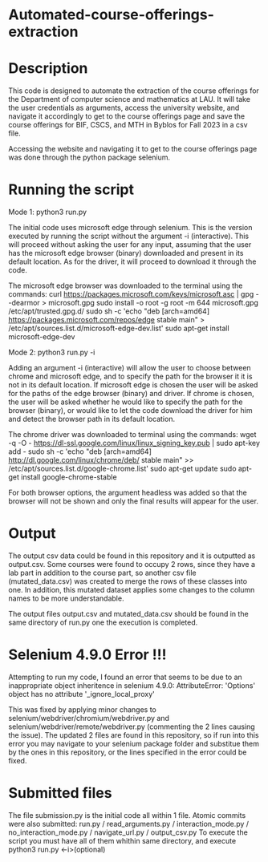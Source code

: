 # Automated-course-offerings-extraction

# Description

This code is designed to automate the extraction of the course offerings for the Department of computer science and mathematics at LAU. It will take the user credentials as arguments, access the university website, and navigate it accordingly to get to the course offerings page and save the course offerings for BIF, CSCS, and MTH in Byblos for Fall 2023 in a csv file.

Accessing the website and navigating it to get to the course offerings page was done through the python package selenium.


# Running the script

Mode 1: python3 run.py <username> <password>
 
The initial code uses microsoft edge through selenium. This is the version executed by running the script without the argument -i (interactive). This will proceed without asking the user for any input, assuming that the user has the microsoft edge browser (binary) downloaded and present in its default location. As for the driver, it will proceed to download it through the code.

The microsoft edge browser was downloaded to the terminal using the commands:
     curl https://packages.microsoft.com/keys/microsoft.asc | gpg --dearmor > microsoft.gpg
     sudo install -o root -g root -m 644 microsoft.gpg /etc/apt/trusted.gpg.d/
     sudo sh -c 'echo "deb [arch=amd64] https://packages.microsoft.com/repos/edge stable main" > /etc/apt/sources.list.d/microsoft-edge-dev.list'
     sudo apt-get install microsoft-edge-dev
 
Mode 2: python3 run.py -i <username> <password>
 
Adding an argument -i (interactive) will allow the user to choose between chrome and microsoft edge, and to specify the path for the browser it it is not in its default location.
If microsoft edge is chosen the user will be asked for the paths of the edge browser (binary) and driver.
If chrome is chosen, the user will be asked whether he would like to specify the path for the browser (binary), or would like to let the code download the driver for him and detect the browser path in its default location.

The chrome driver was downloaded to terminal using the commands:
     wget -q -O - https://dl-ssl.google.com/linux/linux_signing_key.pub | sudo apt-key add -
     sudo sh -c 'echo "deb [arch=amd64] http://dl.google.com/linux/chrome/deb/ stable main" >> /etc/apt/sources.list.d/google-chrome.list'
     sudo apt-get update
     sudo apt-get install google-chrome-stable

For both browser options, the argument headless was added so that the browser will not be shown and only the final results will appear for the user.


 # Output
 
 The output csv data could be found in this repository and it is outputted as output.csv. Some courses were found to occupy 2 rows, since they have a lab part in addition to the course part, so another csv file (mutated_data.csv) was created to merge the rows of these classes into one. In addition, this mutated dataset applies some changes to the column names to be more understandable.

 The output files output.csv and mutated_data.csv should be found in the same directory of run.py one the execution is completed.
 
 # Selenium 4.9.0 Error !!!
 
 Attempting to run my code, I found an error that seems to be due to an inappropriate object inheritence in selenium 4.9.0: AttributeError: 'Options' object has no attribute '_ignore_local_proxy'
 
 This was fixed by applying minor changes to  selenium/webdriver/chromium/webdriver.py and selenium/webdriver/remote/webdriver.py (commenting the 2 lines causing the issue).
 The updated 2 files are found in this repository, so if run into this error you may navigate to your selenium package folder and substitue them by the ones in this repository, or the lines specified in the error could be fixed. 

# Submitted files
 
 The file submission.py is the initial code all within 1 file.
 Atomic commits were also submitted: run.py / read_arguments.py / interaction_mode.py / no_interaction_mode.py / navigate_url.py / output_csv.py
 To execute the script you must have all of them whithin same directory, and execute python3 run.py <-i>(optional) <username> <password>
 
 
